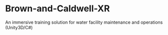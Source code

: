 # Brown-and-Caldwell-XR
An immersive training solution for water facility maintenance and operations (Unity3D/C#)
